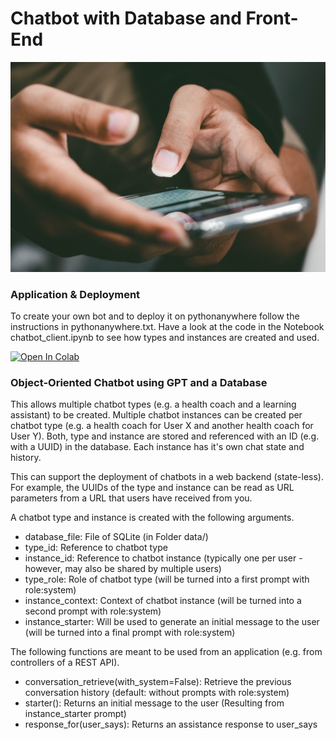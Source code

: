 # Chatbot with Database and Front-End

<picture>
 <img alt="a close up of a person holding a cell phone" src=".readme/pradamas-gifarry-889Qh5HJj4I-unsplash.jpg">
</picture>

### Application & Deployment
To create your own bot and to deploy it on pythonanywhere follow the instructions in pythonanywhere.txt. Have a look at the code in the Notebook chatbot_client.ipynb to see how types and instances are created and used.

[![Open In Colab](https://colab.research.google.com/assets/colab-badge.svg)](https://colab.research.google.com/github/zhaw-iwi/singlestate_conversations/google_colab.ipynb)

### Object-Oriented Chatbot using GPT and a Database
This allows multiple chatbot types (e.g. a health coach and a learning assistant) to be created. Multiple chatbot instances can be created per chatbot type (e.g. a health coach for User X and another health coach for User Y). Both, type and instance are stored and referenced with an ID (e.g. with a UUID) in the database. Each instance has it's own chat state and history.

This can support the deployment of chatbots in a web backend (state-less). For example, the UUIDs of the type and instance can be read as URL parameters from a URL that users have received from you.

A chatbot type and instance is created with the following arguments.
- database_file: File of SQLite (in Folder data/)
- type_id: Reference to chatbot type
- instance_id: Reference to chatbot instance (typically one per user - however, may also be shared by multiple users)
- type_role: Role of chatbot type (will be turned into a first prompt with role:system)
- instance_context: Context of chatbot instance (will be turned into a second prompt with role:system)
- instance_starter: Will be used to generate an initial message to the user (will be turned into a final prompt with role:system)

The following functions are meant to be used from an application (e.g. from controllers of a REST API).
- conversation_retrieve(with_system=False): Retrieve the previous conversation history (default: without prompts with role:system)
- starter(): Returns an initial message to the user (Resulting from instance_starter prompt)
- response_for(user_says): Returns an assistance response to user_says
